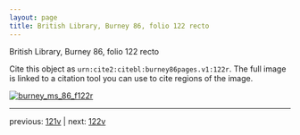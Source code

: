 ```yaml
---
layout: page
title: British Library, Burney 86, folio 122 recto
---
```


British Library, Burney 86, folio 122 recto

Cite this object as `urn:cite2:citebl:burney86pages.v1:122r`.  The full image is linked to a citation tool you can use to cite regions of the image.

[![burney_ms_86_f122r](http://www.homermultitext.org/iipsrv?IIIF=/project/homer/pyramidal/deepzoom/citebl/burney86imgs/v1/burney_ms_86_f122r.tif/full/800,/0/default.jpg)](http://www.homermultitext.org/ict2/?urn=urn:cite2:citebl:burney86imgs.v1:burney_ms_86_f122r) 

---

previous:  [121v](../121v/) | next: [122v](../122v/)